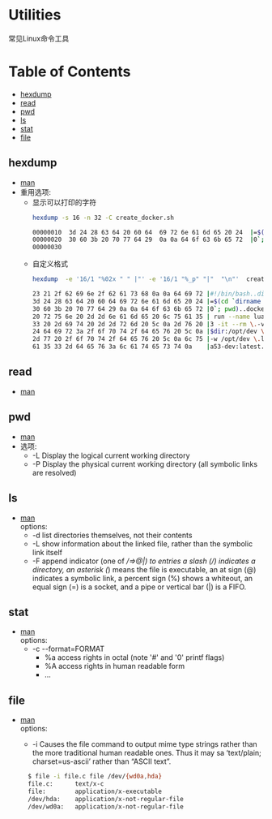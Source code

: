 Utilities
=========

常见Linux命令工具

Table of Contents
=================

* [hexdump](#hexdump)
* [read](#read)
* [pwd](#pwd)
* [ls](#ls)
* [stat](#stat)
* [file](#file)

hexdump
-------

* [man](http://man7.org/linux/man-pages/man1/hexdump.1.html)
* 重用选项:
  * 显示可以打印的字符
    ```bash
    hexdump -s 16 -n 32 -C create_docker.sh

    00000010  3d 24 28 63 64 20 60 64  69 72 6e 61 6d 65 20 24  |=$(cd `dirname $|
    00000020  30 60 3b 20 70 77 64 29  0a 0a 64 6f 63 6b 65 72  |0`; pwd)..docker|
    00000030
    ```
  * 自定义格式
    ```bash
    hexdump  -e '16/1 "%02x " " |"' -e '16/1 "%_p" "|"  "\n"'  create_docker.sh 

    23 21 2f 62 69 6e 2f 62 61 73 68 0a 0a 64 69 72 |#!/bin/bash..dir|
    3d 24 28 63 64 20 60 64 69 72 6e 61 6d 65 20 24 |=$(cd `dirname $|
    30 60 3b 20 70 77 64 29 0a 0a 64 6f 63 6b 65 72 |0`; pwd)..docker|
    20 72 75 6e 20 2d 2d 6e 61 6d 65 20 6c 75 61 35 | run --name lua5|
    33 20 2d 69 74 20 2d 2d 72 6d 20 5c 0a 2d 76 20 |3 -it --rm \.-v |
    24 64 69 72 3a 2f 6f 70 74 2f 64 65 76 20 5c 0a |$dir:/opt/dev \.|
    2d 77 20 2f 6f 70 74 2f 64 65 76 20 5c 0a 6c 75 |-w /opt/dev \.lu|
    61 35 33 2d 64 65 76 3a 6c 61 74 65 73 74 0a    |a53-dev:latest.|
    ```

read
----

* [man](http://man7.org/linux/man-pages/man1/read.1p.html)

pwd
---
* [man](http://man7.org/linux/man-pages/man1/pwd.1.html)  
* 选项:
  * -L Display the logical current working directory
  * -P Display the physical current working directory (all symbolic links are resolved)

ls
--

* [man](http://man7.org/linux/man-pages/man1/ls.1.html)  
  options:
  * -d list directories themselves, not their contents
  * -L show information about the linked file, rather than the symbolic link itself
  * -F append indicator (one of */=>@|) to entries
       a slash (/) indicates a directory, an asterisk (*) means the file is executable, an at sign (@) indicates a symbolic link, a percent sign (%) shows a whiteout, an equal sign (=) is a socket, and a pipe or vertical bar (|) is a FIFO.

stat
----

* [man](http://man7.org/linux/man-pages/man1/stat.1.html)  
  options:
  * -c --format=FORMAT
    * %a     access rights in octal (note '#' and '0' printf flags)
    * %A     access rights in human readable form
    * ...

file
----

* [man](http://man7.org/linux/man-pages/man1/file.1.html)  
  options:
  * -i Causes the file command to output mime type strings rather than the more traditional human readable ones.  Thus it may sa ‘text/plain; charset=us-ascii’ rather than “ASCII text”.

  ```bash
    $ file -i file.c file /dev/{wd0a,hda}
    file.c:      text/x-c
    file:        application/x-executable
    /dev/hda:    application/x-not-regular-file
    /dev/wd0a:   application/x-not-regular-file
  ```
